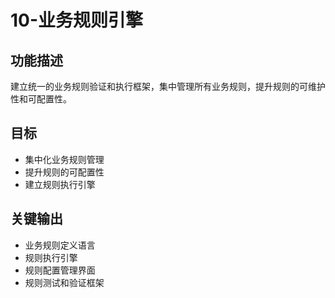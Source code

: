# 10-业务规则引擎

## 功能描述
建立统一的业务规则验证和执行框架，集中管理所有业务规则，提升规则的可维护性和可配置性。

## 目标
- 集中化业务规则管理
- 提升规则的可配置性
- 建立规则执行引擎

## 关键输出
- 业务规则定义语言
- 规则执行引擎
- 规则配置管理界面
- 规则测试和验证框架